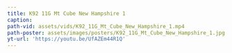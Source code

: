 ```yaml
---
title: K92 11G Mt Cube New Hampshire 1
caption:
path-vid: assets/vids/K92_11G_Mt_Cube_New_Hampshire_1.mp4
path-poster: assets/images/posters/K92_11G_Mt_Cube_New_Hampshire_1.jpg
yt-url: 'https://youtu.be/UfAZEm44R1Q'
---
```

